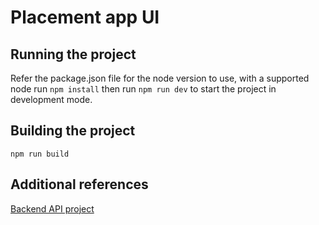 # Placement app UI

## Running the project

Refer the package.json file for the node version to use, with a supported node run ```npm install``` then run ```npm run dev``` to start the project in development mode.

## Building the project

```
npm run build
```

## Additional references
[Backend API project](https://github.com/SufyaanKhateeb/placement-app-api)
